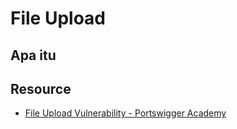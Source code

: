 # File Upload

## Apa itu

## Resource
- [File Upload Vulnerability - Portswigger Academy](https://portswigger.net/web-security/file-upload)
